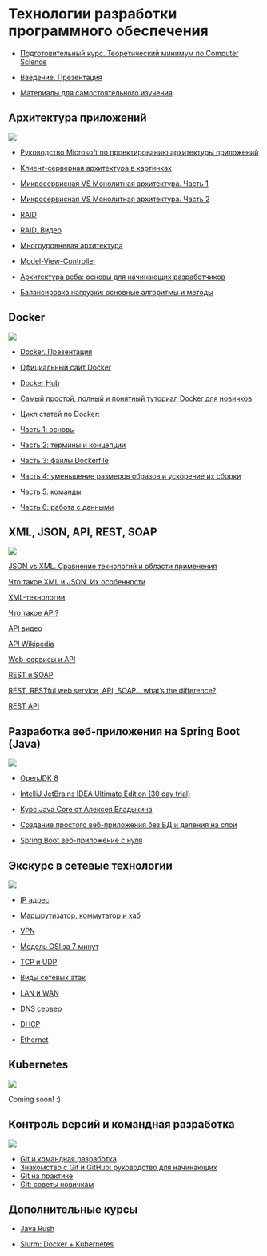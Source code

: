 # Технологии разработки программного обеспечения

* [Подготовительный курс. Теоретический минимум по Computer Science](Teoreticheskiy_minimum_po_Computer_Science.pdf)

* [Введение. Презентация](ТРПО.pptx)

* [Материалы для самостоятельного изучения](trpo_lections.pdf)

## Архитектура приложений

![](architecture.png)

* [Руководство Microsoft по проектированию архитектуры приложений](MS_Arch_Manual.pdf)

* [Клиент-серверная архитектура в картинках](https://habr.com/ru/post/495698/)

* [Микросервисная VS Монолитная архитектура. Часть 1](https://habr.com/ru/company/simbirsoft/blog/453932/)

* [Микросервисная VS Монолитная архитектура. Часть 2](https://proglib.io/p/monolitnaya-vs-mikroservisnaya-arhitektura-2019-09-16)

* [RAID](https://ru.wikipedia.org/wiki/RAID)

* [RAID. Видео](https://www.youtube.com/watch?v=7pU3edBVcYw)

* [Многоуровневая архитектура](https://ru.wikipedia.org/wiki/%D0%9C%D0%BD%D0%BE%D0%B3%D0%BE%D1%83%D1%80%D0%BE%D0%B2%D0%BD%D0%B5%D0%B2%D0%B0%D1%8F_%D0%B0%D1%80%D1%85%D0%B8%D1%82%D0%B5%D0%BA%D1%82%D1%83%D1%80%D0%B0)

* [Model-View-Controller](https://ru.wikipedia.org/wiki/%D0%9C%D0%BD%D0%BE%D0%B3%D0%BE%D1%83%D1%80%D0%BE%D0%B2%D0%BD%D0%B5%D0%B2%D0%B0%D1%8F_%D0%B0%D1%80%D1%85%D0%B8%D1%82%D0%B5%D0%BA%D1%82%D1%83%D1%80%D0%B0)

* [Архитектура веба: основы для начинающих разработчиков](https://tproger.ru/translations/web-architecture-101/)

* [Балансировка нагрузки: основные алгоритмы и методы](https://habr.com/ru/company/selectel/blog/250201/)

## Docker

![](docker.png)

* [Docker. Презентация](Docker.pptx)

* [Официальный сайт Docker](https://www.docker.com/)

* [Docker Hub](https://hub.docker.com)

* [Самый простой, полный и понятный туториал Docker для новичков](https://badcode.ru/docker-tutorial-dlia-novichkov-rassmatrivaiem-docker-tak-iesli-by-on-byl-ighrovoi-pristavkoi/)

* Цикл статей по Docker:

* [Часть 1: основы](https://habr.com/post/438796/)

* [Часть 2: термины и концепции](https://habr.com/post/439978/)

* [Часть 3: файлы Dockerfile](https://habr.com/post/439980/)

* [Часть 4: уменьшение размеров образов и ускорение их сборки](https://habr.com/post/440658/)

* [Часть 5: команды](https://habr.com/post/440660/)

* [Часть 6: работа с данными](https://habr.com/post/441574/)

## XML, JSON, API, REST, SOAP

![](api.png)

[JSON vs XML. Сравнение технологий и области применения](https://itgap.ru/post/json-vs-xml-sravnenie-tekhnologij-i-oblasti-primeneniya)

[Что такое XML и JSON. Их особенности](https://pointschool.ru/chto-takoe-xml-i-json-ih-osobennosti/)

[XML-технологии](http://www.duct-tape-architect.ru/?p=315)

[Что такое API?](https://habr.com/ru/post/464261/)

[API видео](https://www.youtube.com/watch?v=QYg5z6EGOk4)

[API Wikipedia](https://ru.wikipedia.org/wiki/API)

[Web-сервисы и API](https://www.youtube.com/watch?v=QrISH_hUDtg)

[REST и SOAP](https://www.intervolga.ru/blog/projects/relsy-veb-integratsii-rest-i-soap/)

[REST, RESTful web service, API, SOAP… what’s the difference?](https://medium.com/@wkrzywiec/rest-restful-web-service-api-soap-whats-the-difference-4f101953d0bd)

[REST API](https://www.youtube.com/watch?v=7mbNStvpad0)

## Разработка веб-приложения на Spring Boot (Java)

![](java.png)

* [OpenJDK 8](https://adoptopenjdk.net/?variant=openjdk8&jvmVariant=hotspot)

* [IntelliJ JetBrains IDEA Ultimate Edition (30 day trial)](https://www.jetbrains.com/ru-ru/idea/download)

* [Курс Java Core от Алексея Владыкина](https://stepik.org/course/187/promo)

* [Создание простого веб-приложения без БД и деления на слои](https://www.youtube.com/watch?v=jH17YkBTpI4)

* [Spring Boot веб-приложение с нуля](https://java-master.com/spring-boot-%D0%B2%D0%B5%D0%B1-%D0%BF%D1%80%D0%B8%D0%BB%D0%BE%D0%B6%D0%B5%D0%BD%D0%B8%D0%B5-%D1%81-%D0%BD%D1%83%D0%BB%D1%8F/)

## Экскурс в сетевые технологии

![](net_tech.jpg)

* [IP адрес](https://www.youtube.com/watch?v=6tFGoiok0u8)

* [Маршрутизатор, коммутатор и хаб](https://www.youtube.com/watch?v=Bwg-om5NnmQ)

* [VPN](https://www.youtube.com/watch?v=TNJxATppH4E)

* [Модель OSI за 7 минут](https://www.youtube.com/watch?v=je0QFU7p5Oo)

* [TCP и UDP](https://www.youtube.com/watch?v=yMSJKBQINAc&t=19s)

* [Виды сетевых атак](https://www.youtube.com/watch?v=T_iycKFPGEM)

* [LAN и WAN](https://www.youtube.com/watch?v=z6ppjg6xAbQ)

* [DNS сервер](https://www.youtube.com/watch?v=t2NMbSarXC4&t=124s)

* [DHCP](https://www.youtube.com/watch?v=XPRYaGCkXJ8)

* [Ethernet](https://www.youtube.com/watch?v=jLGadArowCE)

## Kubernetes

![](k8s.png)

Coming soon! :)

## Контроль версий и командная разработка

![](team_dev.jpeg)

* [Git и командная разработка ](https://habr.com/ru/post/440816/)
* [Знакомство с Git и GitHub: руководство для начинающих](https://medium.com/nuances-of-programming/%D0%B7%D0%BD%D0%B0%D0%BA%D0%BE%D0%BC%D1%81%D1%82%D0%B2%D0%BE-%D1%81-git-%D0%B8-github-%D1%80%D1%83%D0%BA%D0%BE%D0%B2%D0%BE%D0%B4%D1%81%D1%82%D0%B2%D0%BE-%D0%B4%D0%BB%D1%8F-%D0%BD%D0%B0%D1%87%D0%B8%D0%BD%D0%B0%D1%8E%D1%89%D0%B8%D1%85-54ea2567d76c)
* [Git на практике](https://habr.com/ru/post/342116/)
* [Git: советы новичкам](https://habr.com/ru/company/playrix/blog/345732/)

## Дополнительные курсы

* [Java Rush](https://javarush.ru)

* [Slurm: Docker + Kubernetes](https://slurm.io/online)


